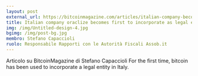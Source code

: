 ```yaml
---
layout: post
external_url: https://bitcoinmagazine.com/articles/italian-company-becomes-first-legal-entity-incorporated-bitcoin-1428360989
title: Italian company oraclize becomes first to incorporate as legal entity with bitcoin
img: /img/Untitled-design-4.jpg
bgimg: /img/post-bg.jpg
membro: Stefano Capaccioli
ruolo: Responsabile Rapporti con le Autorità Fiscali Assob.it
---
```


Articolo su BitcoinMagazine di Stefano Capaccioli For the first time, bitcoin has been used to incorporate a legal entity in Italy.

